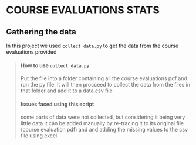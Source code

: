 # COURSE EVALUATIONS STATS
## Gathering the data
In this project we used `collect data.py` to get the data from the course evaluations provided
> #### How to use `collect data.py`
> Put the file into a folder containing all the course evaluations pdf and run the py file. it will then procceed to collect the data from the files in that folder and add it to a data.csv file
> #### Issues faced using this script
> some parts of data were not collected, but considering it being very little data it can be added manually by re-tracing it to its original file (course evaluation pdf) and and adding the missing values to the csv file using excel
